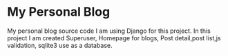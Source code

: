 # My Personal Blog

My personal blog source code
I am using Django for this project.
In this project I am created Superuser,
Homepage for blogs, Post detail,post list,js validation,
sqlite3 use as a database.